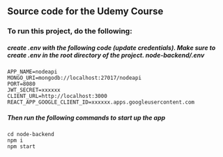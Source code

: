 ## Source code for the Udemy Course

### To run this project, do the following:

##### create .env with the following code (update credentials). Make sure to create .env in the root directory of the project. node-backend/.env

```
APP_NAME=nodeapi
MONGO_URI=mongodb://localhost:27017/nodeapi
PORT=8080
JWT_SECRET=xxxxxx
CLIENT_URL=http://localhost:3000
REACT_APP_GOOGLE_CLIENT_ID=xxxxxx.apps.googleusercontent.com
```

##### Then run the following commands to start up the app

```
cd node-backend
npm i
npm start
```
